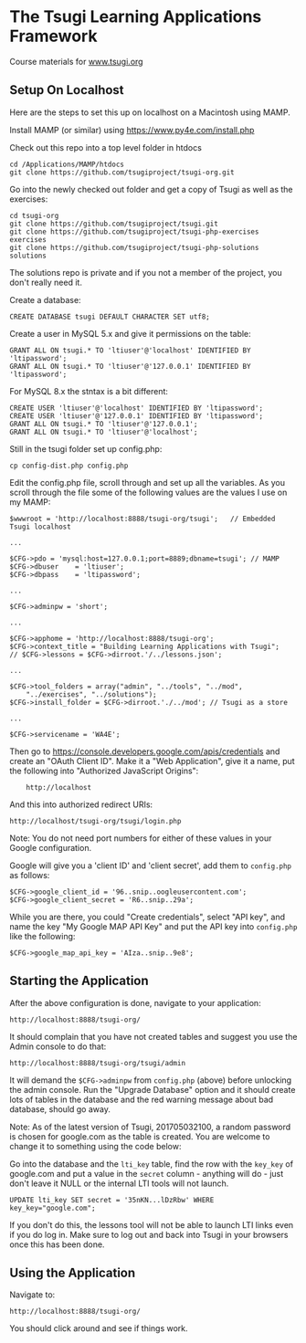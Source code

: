 The Tsugi Learning Applications Framework
=========================================

Course materials for www.tsugi.org

Setup On Localhost
------------------

Here are the steps to set this up on localhost on a Macintosh using MAMP.

Install MAMP (or similar) using https://www.py4e.com/install.php

Check out this repo into a top level folder in htdocs

    cd /Applications/MAMP/htdocs
    git clone https://github.com/tsugiproject/tsugi-org.git

Go into the newly checked out folder and get a copy of Tsugi as well as the exercises:

    cd tsugi-org
    git clone https://github.com/tsugiproject/tsugi.git
    git clone https://github.com/tsugiproject/tsugi-php-exercises exercises
    git clone https://github.com/tsugiproject/tsugi-php-solutions solutions

The solutions repo is private and if you not a member of the project, you don't really need it.

Create a database:

    CREATE DATABASE tsugi DEFAULT CHARACTER SET utf8;

Create a user in MySQL 5.x and give it permissions on the table:

    GRANT ALL ON tsugi.* TO 'ltiuser'@'localhost' IDENTIFIED BY 'ltipassword';
    GRANT ALL ON tsugi.* TO 'ltiuser'@'127.0.0.1' IDENTIFIED BY 'ltipassword';

For MySQL 8.x the stntax is a bit different:

    CREATE USER 'ltiuser'@'localhost' IDENTIFIED BY 'ltipassword';
    CREATE USER 'ltiuser'@'127.0.0.1' IDENTIFIED BY 'ltipassword';
    GRANT ALL ON tsugi.* TO 'ltiuser'@'127.0.0.1';
    GRANT ALL ON tsugi.* TO 'ltiuser'@'localhost';

Still in the tsugi folder set up config.php:

    cp config-dist.php config.php

Edit the config.php file, scroll through and set up all the variables.  As you scroll through the file
some of the following values are the values I use on my MAMP:

    $wwwroot = 'http://localhost:8888/tsugi-org/tsugi';   // Embedded Tsugi localhost
    
    ...
    
    $CFG->pdo = 'mysql:host=127.0.0.1;port=8889;dbname=tsugi'; // MAMP
    $CFG->dbuser    = 'ltiuser';
    $CFG->dbpass    = 'ltipassword';
    
    ...
    
    $CFG->adminpw = 'short';
    
    ...
    
    $CFG->apphome = 'http://localhost:8888/tsugi-org';
    $CFG->context_title = "Building Learning Applications with Tsugi";
    // $CFG->lessons = $CFG->dirroot.'/../lessons.json';
    
    ... 
    
    $CFG->tool_folders = array("admin", "../tools", "../mod", 
        "../exercises", "../solutions");
    $CFG->install_folder = $CFG->dirroot.'./../mod'; // Tsugi as a store
    
    ...
    
    $CFG->servicename = 'WA4E';

Then go to https://console.developers.google.com/apis/credentials and
create an "OAuth Client ID".  Make it a "Web Application", give it a name,
put the following into "Authorized JavaScript Origins":

        http://localhost

And this into authorized redirect URIs:

    http://localhost/tsugi-org/tsugi/login.php

Note: You do not need port numbers for either of these values in your Google
configuration.

Google will give you a 'client ID' and 'client secret', add them to `config.php`
as follows:

    $CFG->google_client_id = '96..snip..oogleusercontent.com';
    $CFG->google_client_secret = 'R6..snip..29a';

While you are there, you could "Create credentials", select "API
key", and name the key "My Google MAP API Key" and put the API
key into `config.php` like the following:

    $CFG->google_map_api_key = 'AIza..snip..9e8';

Starting the Application
------------------------

After the above configuration is done, navigate to your application:

    http://localhost:8888/tsugi-org/

It should complain that you have not created tables and suggest you
use the Admin console to do that:

    http://localhost:8888/tsugi-org/tsugi/admin

It will demand the `$CFG->adminpw` from `config.php` (above) before
unlocking the admin console.  Run the "Upgrade Database" option and
it should create lots of tables in the database and the red warning
message about bad database, should go away.

Note: As of the latest version of Tsugi, 201705032100, a random password
is chosen for google.com as the table is created.  You are welcome to
change it to something using the code below:

Go into the database and the `lti_key` table, find the row with the `key_key`
of google.com and put a value in the `secret` column - anything will do -
just don't leave it NULL or the internal LTI tools will not launch.

    UPDATE lti_key SET secret = '35nKN...lDzRbw' WHERE key_key="google.com";

If you don't do this, the lessons tool will not be able to launch LTI
links even if you do log in.  Make sure to log out and back into Tsugi
in your browsers once this has been done.

Using the Application
---------------------

Navigate to:

    http://localhost:8888/tsugi-org/

You should click around and see if things work.
